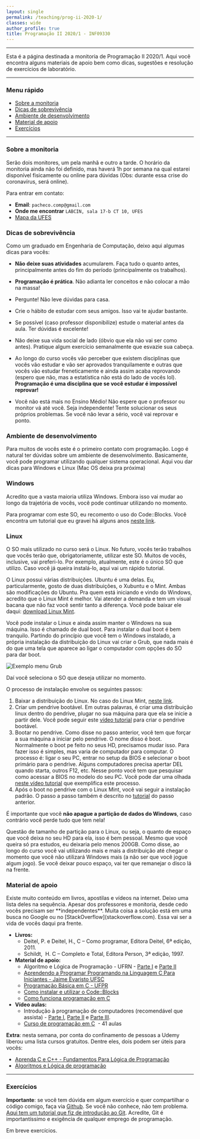```yaml
---
layout: single
permalink: /teaching/prog-ii-2020-1/
classes: wide
author_profile: true
title: Programação II 2020/1 - INF09330
---
```


___

Esta é a página destinada a monitoria de Programação II 2020/1. Aqui você encontra alguns materiais de apoio bem como dicas, sugestões e resolução de exercícios de laboratório.

___


<h3>Menu rápido</h3>
<ul>
 	<li><a href="#sobre">Sobre a monitoria</a></li>
 	<li><a href="#dicas">Dicas de sobrevivência</a></li>
	 <li><a href="#workspace">Ambiente de desenvolvimento</a></li>
 	<li><a href="#apoio">Material de apoio</a></li> 	
 	<li><a href="#exercicios">Exercícios</a></li> 	 	
</ul>

<hr />

<h3 id="sobre">Sobre a monitoria</h3>
Serão dois monitores, um pela manhã e outro a tarde. O horário da monitoria ainda não foi definido, mas haverá 1h por semana na qual estarei disponível fisicamente ou online para dúvidas (Obs: durante essa crise do coronavírus, será online).

Para entrar em contato:
+ **Email**: `pacheco.comp@gmail.com`
+ **Onde me encontrar** `LABCIN, sala 17-b CT 10, UFES`
+ [Mapa da UFES](https://www.google.com/maps/d/u/0/viewer?ll=-20.277576%2C-40.302658&spn=0.016102%2C0.042872&hl=en&msa=0&z=16&source=embed&ie=UTF8&mid=1bceB-PnlVIgdZnTuy1KrpZ2-KPY)



<h3 id="dicas">Dicas de sobrevivência</h3>
Como um graduado em Engenharia de Computação, deixo aqui algumas dicas para vocês:

+ **Não deixe suas atividades** acumularem. Faça tudo o quanto antes, principalmente antes do fim do período (principalmente os trabalhos). 

+ **Programação é prática**. Não adianta ler conceitos e não colocar a mão na massa!

+ Pergunte! Não leve dúvidas para casa.

+ Crie o hábito de estudar com seus amigos. Isso vai te ajudar bastante.

+ Se possível (caso professor disponibilize) estude o material antes da aula. Ter dúvidas é excelente!

+ Não deixe sua vida social de lado (óbvio que ela não vai ser como antes). Pratique algum exercício semanalmente que esvazie sua cabeça. 

+ Ao longo do curso vocês vão perceber que existem disciplinas que vocês vão estudar e vão ser aprovados tranquilamente e outras que vocês vão estudar freneticamente e ainda assim acaba reprovando (espero que não, mas a estatística não está do lado de vocês lol). **Programação é uma disciplina que se você estudar é impossível reprovar!**

+ Você não está mais no Ensino Médio! Não espere que o professor ou monitor vá até você. Seja independente! Tente solucionar os seus próprios problemas.  Se você não levar a sério, você vai reprovar e ponto.


<h3 id="workspace">Ambiente de desenvolvimento</h3>
Para muitos de vocês este é o primeiro contato com programação. Logo é natural ter dúvidas sobre um ambiente de desenvolvimento. Basicamente, você pode programar utilizando qualquer sistema operacional. Aqui vou dar dicas para Windows e Linux (Mac OS deixa pra próxima)

### Windows
Acredito que a vasta maioria utiliza Windows. Embora isso vai mudar ao longo da trajetória de vocês, você pode continuar utilizando no momento. 

Para programar com este SO, eu recomento o uso do Code::Blocks. Você encontra um tutorial que eu gravei há alguns anos [neste link](http://pachecoandre.com.br/2015/07/31/instalar-code-blocks.html).

### Linux
O SO mais utilizado no curso será o Linux. No futuro, vocês terão trabalhos que vocês terão que, obrigatoriamente, utilizar este SO. Muitos de vocês, inclusive, vai preferi-lo. Por exemplo, atualmente, este é o único SO que utilizo. Caso você já queira instalá-lo, aqui vai um rápido tutorial.

O Linux possui várias distribuições. Ubuntu é uma delas. Eu, particularmente, gosto de duas distribuições, o Xubuntu e o Mint. Ambas são modificações do Ubuntu. Pra quem está iniciando e vindo do Windows, acredito que o Linux Mint é melhor. Vai atender a demanda e tem um visual bacana que não faz você sentir tanto a diferença. Você pode baixar ele daqui: [download Linux Mint](https://www.linuxmint.com/download.php).

Você pode instalar o Linux e ainda assim manter o Windows na sua máquina. Isso é chamado de dual boot. Para instalar o dual boot é bem tranquilo. Partindo do princípio que você tem o Windows instalado, a própria instalação da distribuição do Linux vai criar o Grub, que nada mais é do que uma tela que aparece ao ligar o computador com opções do SO para dar boot. 

![Exemplo menu Grub](https://2.bp.blogspot.com/-ul9zrxN1N0M/U-IeAcdvraI/AAAAAAAAIJg/7POnWRidzZE/s1600/grub.png)

Daí você seleciona o SO que deseja utilizar no momento.

O processo de instalação envolve os seguintes passos: 
1. Baixar a distribuição do Linux. No caso do Linux Mint, [neste link](https://www.linuxmint.com/download.php).
2. Criar um pendrive bootável. Em outras palavras, é criar uma distribuição linux dentro do pendrive, plugar no sua máquina para que ela se inicie a partir dele. Você pode seguir este [vídeo tutorial](http://codetheelephant.com/criando-um-pendrive-bootavel-com-linux-mint-com-windows/) para criar o pendrive bootável.
3. Bootar no pendrive. Como disse no passo anterior, você tem que forçar a sua máquina a iniciar pelo pendrive. O nome disso é boot. Normalmente o boot pe feito no seus HD, precisamos mudar isso. Para fazer isso é simples, mas varia de computador para computar. O processo é: ligar o seu PC, entrar no setup da BIOS e selecionar o boot primário para o pendrive. Alguns computadores precisa apertar DEL quando starta, outros F12, etc. Nesse ponto você tem que pesquisar como acessar a BIOS no modelo do seu PC. Você pode dar uma olhada [neste vídeo tutorial](https://www.youtube.com/watch?v=CwfS7UXbONM) que exemplifica este processo.
4. Após o boot no pendrive com o Linux Mint, você vai seguir a instalação padrão. O passo a passo também é descrito no [tutorial](https://www.youtube.com/watch?v=CwfS7UXbONM) do passo anterior.

É importante que você **não apague a partição de dados do Windows**, caso contrário você perde tudo que tem nela!

Questão de tamanho de partição para o Linux, ou seja, o quanto de espaço que você deixa no seu HD para ela, isso é bem pessoal. Mesmo que você queira só pra estudos, eu deixaria pelo menos 200GB. Como disse, ao longo do curso você vai utilizando mais e mais a distribuição até chegar o momento que você não utilizará Windows mais (a não ser que você jogue algum jogo). Se você deixar pouco espaço, vai ter que remanejar o disco lá na frente.



<h3 id="apoio">Material de apoio</h3>
Existe muito conteúdo em livros, apostilas e vídeos na internet. Deixo uma lista deles na sequência. Apesar dos professores e monitoria, desde cedo vocês precisam ser **independentes**. Muita coisa a solução está em uma busca no Google ou no [StackOverflow](stackoverflow.com). Essa vai ser a vida de vocês daqui pra frente.


<ul>
 	<li><strong>Livros:</strong>
<ul>
 	<li>Deitel, P. e Deitel, H., C – Como programar, Editora Deitel, 6ª edição, 2011.</li>
 	<li>Schildt,  H. C – Completo e Total, Editora Person, 3ª edição, 1997.</li>
</ul>
</li>
 	<li><strong>Material de apoio:</strong>
<ul>
 	<li>Algoritmo e Lógica de Programação - UFRN - <a href="http://www.dca.ufrn.br/~lmarcos/courses/DCA800/pdf/algoritmos_parte1.pdf" target="_blank" rel="noopener">Parte I</a> e <a href="http://www.dca.ufrn.br/~lmarcos/courses/DCA800/pdf/algoritmos_parte2.pdf" target="_blank" rel="noopener">Parte II</a></li>
 	<li><a href="http://user.das.ufsc.br/~jomi/das5334/Livro%20Aberto%20Aprendendo%20a%20Programar%20naLinguagem%20C.pdf" target="_blank" rel="noopener">Aprendendo a Programar Programando na Linguagem C Para Iniciantes - Jaime Evaristo UFSC</a></li>
 	<li><a href="http://www.inf.ufpr.br/cursos/ci067/Docs/NotasAula.pdf" target="_blank" rel="noopener">Programação Básica em C - UFPR</a></li>
 	<li><a href="http://pachecoandre.com.br/?p=121" target="_blank" rel="noopener">Como instalar e utilizar o Code::Blocks</a></li>
 	<li><a href="http://tecnologia.hsw.uol.com.br/programacao-em-c.htm" target="_blank" rel="noopener">Como funciona programação em C</a></li>
</ul>
</li>
 	<li><strong>Vídeo aulas:</strong>
<ul>
 	<li>Introdução à programação de computadores (recomendável que assista) - <a href="https://www.youtube.com/watch?v=iA_8W6saSsc" target="_blank" rel="noopener">Parte I</a>, <a href="https://www.youtube.com/watch?v=uHAHFZu5hSY" target="_blank" rel="noopener">Parte II</a> e <a href="https://www.youtube.com/watch?v=uBMjZe_EIbw" target="_blank" rel="noopener">Parte III</a>.</li>
 	<li><a href="https://www.youtube.com/watch?v=FH7YrE0RjWE&amp;list=PLesCEcYj003SwVdufCQM5FIbrOd0GG1M4" target="_blank" rel="noopener">Curso de programação em C</a>  - 41 aulas</li>
</ul>
</li>
</ul>

**Extra**: nesta semana, por conta do confinamento de pessoas a Udemy liberou uma lista cursos gratuitos. Dentre eles, dois podem ser úteis para vocês:
+ [Aprenda C e C++ - Fundamentos Para Lógica de Programação](https://www.udemy.com/course/c-e-c-fundamentos-para-logica-de-programacao/)
+ [Algoritmos e Lógica de programação](https://www.udemy.com/course/algoritmos-logica-programacao/)

<hr />



<h3 id="exercicios">Exercícios</h3>

**Importante**: se você tem dúvida em algum exercício e quer compartilhar o código comigo, faça via [Github](http://github.com/). Se você não conhece, não tem problema. [Aqui tem um tutorial que fiz de introdução ao Git](http://pachecoandre.com.br/2018/10/18/mini-tutorial-git.html). Acredite, Git é importantíssimo e exigência de qualquer emprego de programação.

Em breve exercícios.

